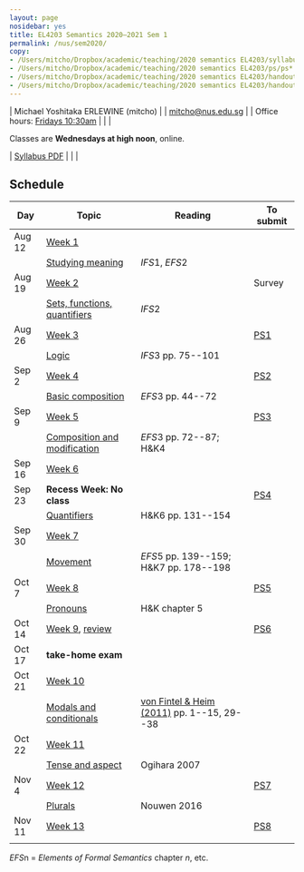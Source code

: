 ```yaml
---
layout: page
nosidebar: yes
title: EL4203 Semantics 2020–2021 Sem 1
permalink: /nus/sem2020/
copy:
- /Users/mitcho/Dropbox/academic/teaching/2020 semantics EL4203/syllabus/syllabus.pdf
- /Users/mitcho/Dropbox/academic/teaching/2020 semantics EL4203/ps/ps*.pdf
- /Users/mitcho/Dropbox/academic/teaching/2020 semantics EL4203/handouts/handout*.pdf
- /Users/mitcho/Dropbox/academic/teaching/2020 semantics EL4203/handouts/week*.pdf
---
```


| Michael Yoshitaka ERLEWINE (mitcho) |
| <a href='mailto:mitcho@nus.edu.sg'>mitcho@nus.edu.sg</a> |
| Office hours: [Fridays 10:30am](https://tinyurl.com/sem2020office) |
| |

Classes are **Wednesdays at high noon**, online.

| [Syllabus PDF](syllabus.pdf) |
| |

## Schedule

| Day    | Topic | Reading | To submit |
|--------|-------|---------|-----------|
| Aug 12 | [Week 1](week01.pdf)              |                    |                |
|        | [Studying meaning](handout01.pdf) | *IFS*1, *EFS*2     |                |
| Aug 19 | [Week 2](week02.pdf)              |                    | Survey         |
|        | [Sets, functions, quantifiers](handout02.pdf) | *IFS*2 |                |
| Aug 26 | [Week 3](week03.pdf)              |                    | [PS1](ps1.pdf) |
|        | [Logic](handout03.pdf)            | *IFS*3 pp. 75--101 |                |
| Sep 2  | [Week 4](week04.pdf)              |                    | [PS2](ps2.pdf) |
|        | [Basic composition](handout04.pdf) | *EFS*3 pp. 44--72 |                |
| Sep 9  | [Week 5](week05.pdf)              |                    | [PS3](ps3.pdf) |
|        | [Composition and modification](handout05.pdf) | *EFS*3 pp. 72--87; H&amp;K4 |  |
| Sep 16 | [Week 6](week06.pdf)              |                    |                |
| Sep 23 | **Recess Week: No class**         |                    | [PS4](ps4.pdf) |
|        | [Quantifiers](handout06.pdf)      | H&amp;K6 pp. 131--154 |             |
| Sep 30 | [Week 7](week07.pdf)              |                    |                |
|        | [Movement](handout07.pdf) | *EFS*5 pp. 139--159; H&amp;K7 pp. 178--198 | |
| Oct 7  | [Week 8](week08.pdf)              |                    | [PS5](ps5.pdf) |
|        | [Pronouns](handout08.pdf)         | H&amp;K chapter 5  |                |
| Oct 14 | [Week 9](week09.pdf), [review](handout-review.pdf) |   | [PS6](ps6.pdf) |
| Oct 17 | **take-home exam**                |                    |                |
| Oct 21 | [Week 10](week10.pdf)             |                    |                |
|        | [Modals and conditionals](handout09.pdf) | [von Fintel &amp; Heim (2011)](http://web.mit.edu/fintel/fintel-heim-intensional.pdf) pp. 1--15, 29--38 | |
| Oct 22 | [Week 11](week11.pdf)             |                    |                |
|        | [Tense and aspect](handout10.pdf) | Ogihara 2007       |                |
| Nov 4  | [Week 12](week12.pdf)             |                    | [PS7](ps7.pdf) |
|        | [Plurals](handout-plurality.pdf)  | Nouwen 2016        |                |
| Nov 11 | [Week 13](week13.pdf)             |                    | [PS8](ps8.pdf) |
|        |                                   |                    |                |

*EFS*n = *Elements of Formal Semantics* chapter *n*, etc.